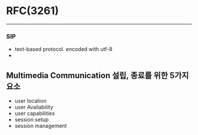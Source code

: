 # RFC(3261)
---

### SIP

- text-based protocol. encoded with utf-8  
-



Multimedia Communication 설립, 종료를 위한 5가지 요소
-----------------------------------------------------

-	user location  
-	user Availability  
-	user capabilities  
-	session setup  
-	session management  
